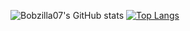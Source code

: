 ![Bobzilla07's GitHub stats](https://github-readme-stats.vercel.app/api?username=Bobzilla07&show_icons=true&theme=radical)
[![Top Langs](https://github-readme-stats.vercel.app/api/top-langs/?username=Bobzilla07&langs_count=8)](https://github.com/anuraghazra/github-readme-stats)

